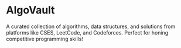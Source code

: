 # AlgoVault
A curated collection of algorithms, data structures, and solutions from platforms like CSES, LeetCode, and Codeforces. Perfect for honing competitive programming skills!
